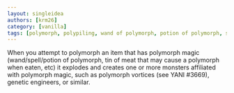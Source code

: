 ```yaml
---
layout: singleidea
authors: [krm26]
category: [vanilla]
tags: [polymorph, polypiling, wand of polymorph, potion of polymorph, spell of polymorph]
---
```

When you attempt to polymorph an item that has polymorph magic
(wand/spell/potion of polymorph, tin of meat that may cause a polymorph when
eaten, etc) it explodes and creates one or more monsters affiliated with
polymorph magic, such as polymorph vortices (see YANI #3669), genetic engineers,
or similar.
